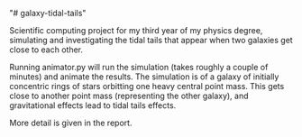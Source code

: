 "# galaxy-tidal-tails" 

Scientific computing project for my third year of my physics degree, simulating and investigating the tidal tails that appear when two galaxies get close to each other. 

Running animator.py will run the simulation (takes roughly a couple of minutes) and animate the results. The simulation is of a galaxy of initially concentric rings of stars orbitting one heavy central point mass. This gets close to another point mass (representing the other galaxy), and gravitational effects lead to tidal tails effects.

More detail is given in the report.